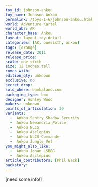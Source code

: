 ```yaml
---
toy_id: johnson-ankou
toy_name: Johnson Ankou
permalink: /toys-1-6/johnson-ankou.html
world: Adventure Kartel
world_abr: AK
character_base: Ankou
layout: layout-toy-detail
categories: [AK, onesixth, ankou]
tags: [orange]
release_date: 2011
release_price: 
scale: one sixth
size: 12 inches tall
comes_with: 
edition_qty: unknown
exclusive: no
secret_drop:
sold_where: bambaland.com
packaging_type: box
designer: Ashley Wood
makers: unknown
points_of_articulation: 30
variants: 
  -  Ankou Sentry Shadow Security
  -  Ankou Newandria Police
  -  Ankou NLCS
  -  Ankou Asclepius
  -  Ankou NLCS Commander
  -  Ankou Jungle Vet
you_might_also_like:
  -  Ankou Johan LSBBG
  -  Ankou Asclepius  
article_contributors: [Phil Back]
backstory:
---
```

[need some info!]